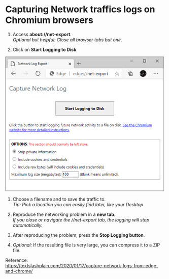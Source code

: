 # Capturing Network traffics logs on Chromium browsers

1. Access **about://net-export**.<br>*Optional but helpful: Close all browser tabs but one*. 

1. Click on **Start Logging to Disk**.<br>
<img src="./images/netexport.png" alt="netexport.png" width="500">

1. Choose a filename and to save the traffic to. <br>*Tip: Pick a location you can easily find later, like your Desktop*

1. Reproduce the networking problem in a **new tab**. <br>*If you close or navigate the //net-export tab, the logging will stop automatically.*

1. After reproducing the problem, press the **Stop Logging button**.

1. *Optional:* If the resulting file is very large, you can compress it to a ZIP file.

Reference:<br>https://textslashplain.com/2020/01/17/capture-network-logs-from-edge-and-chrome/